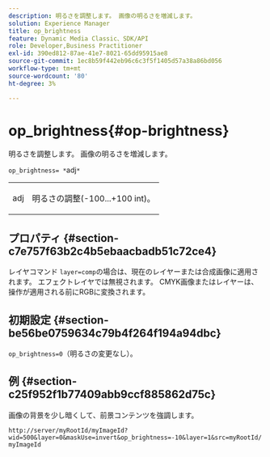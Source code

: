 ```yaml
---
description: 明るさを調整します。 画像の明るさを増減します。
solution: Experience Manager
title: op_brightness
feature: Dynamic Media Classic、SDK/API
role: Developer,Business Practitioner
exl-id: 390ed812-87ae-41e7-8021-65dd95915ae8
source-git-commit: 1ec8b59f442eb96c6c3f5f1405d57a38a86bd056
workflow-type: tm+mt
source-wordcount: '80'
ht-degree: 3%

---
```


# op_brightness{#op-brightness}

明るさを調整します。 画像の明るさを増減します。

`op_brightness= *`adj`*`

<table id="simpletable_2B5DB95B1FF044C8BD226D4F8311E806"> 
 <tr class="strow"> 
  <td class="stentry"> <p><span class="varname"> adj</span> </p> </td> 
  <td class="stentry"> <p>明るさの調整(-100...+100 int)。 </p></td> 
 </tr> 
</table>

## プロパティ {#section-c7e757f63b2c4b5ebaacbadb51c72ce4}

レイヤコマンド `layer=comp`の場合は、現在のレイヤーまたは合成画像に適用されます。 エフェクトレイヤでは無視されます。 CMYK画像またはレイヤーは、操作が適用される前にRGBに変換されます。

## 初期設定 {#section-be56be0759634c79b4f264f194a94dbc}

`op_brightness=0`（明るさの変更なし）。

## 例 {#section-c25f952f1b77409abb9ccf885862d75c}

画像の背景を少し暗くして、前景コンテンツを強調します。

`http://server/myRootId/myImageId?wid=500&layer=0&maskUse=invert&op_brightness=-10&layer=1&src=myRootId/myImageId`
